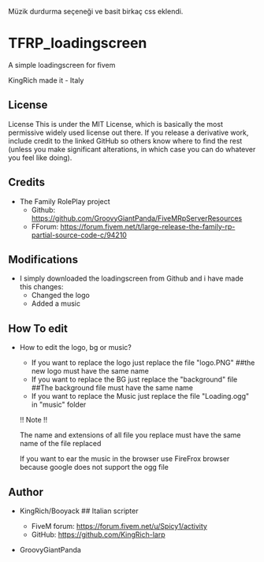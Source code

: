 Müzik durdurma seçeneği ve basit birkaç css eklendi.

# TFRP_loadingscreen
A simple loadingscreen for fivem

KingRich made it - Italy

## License

License
This is under the MIT License, which is basically the most permissive widely used license out there. If you release a derivative work, include credit to the linked GitHub so others know where to find the rest (unless you make significant alterations, in which case you can do whatever you feel like doing).

## Credits

- The Family RolePlay project
    - Github: https://github.com/GroovyGiantPanda/FiveMRpServerResources
    - FForum: https://forum.fivem.net/t/large-release-the-family-rp-partial-source-code-c/94210

## Modifications

- I simply downloaded the loadingscreen from Github and i have made this changes:
    - Changed the logo
    - Added a music

## How To edit

- How to edit the logo, bg or music?
    - If you want to replace the logo just replace the file "logo.PNG" ##the new logo must have the same name
    - If you want to replace the BG just replace the "background" file ##The background file must have the same name
    - If you want to replace the Music just replace the file "Loading.ogg" in "music" folder

    !! Note !!

    The name and extensions of all file you replace must have the same name of the file replaced

    If you want to ear the music in the browser use FireFrox browser because google does not support the ogg file

## Author

- KingRich/Booyack                      ## Italian scripter
    - FiveM forum: https://forum.fivem.net/u/Spicy1/activity
    - GitHub:      https://github.com/KingRich-larp

- GroovyGiantPanda

